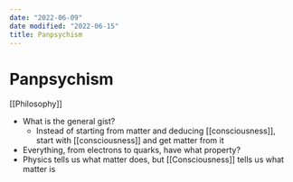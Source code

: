 ```yaml
---
date: "2022-06-09"
date modified: "2022-06-15"
title: Panpsychism
---
```


# Panpsychism
[[Philosophy]]

- What is the general gist?
	- Instead of starting from matter and deducing [[consciousness]], start with [[consciousness]] and get matter from it
- Everything, from electrons to quarks, have what property?
- Physics tells us what matter does, but [[Consciousness]] tells us what matter is
